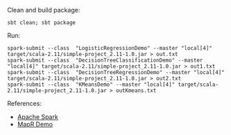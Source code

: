 Clean and build package:
```
sbt clean; sbt package
```

Run:
```
spark-submit --class  "LogisticRegressionDemo" --master "local[4]" target/scala-2.11/simple-project_2.11-1.0.jar > out.txt
spark-submit --class  "DecisionTreeClassificationDemo" --master "local[4]" target/scala-2.11/simple-project_2.11-1.0.jar > out1.txt
spark-submit --class  "DecisionTreeRegressionDemo" --master "local[4]" target/scala-2.11/simple-project_2.11-1.0.jar > out2.txt
spark-submit --class  "KMeansDemo" --master "local[4]" target/scala-2.11/simple-project_2.11-1.0.jar > outKmeans.txt
```

References:
- [Apache Spark](https://github.com/apache/spark)
- [MapR Demo](https://github.com/mapr/mapr-demos)
